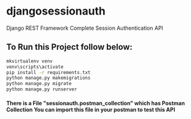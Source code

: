 # djangosessionauth
Django REST Framework Complete Session Authentication API

## To Run this Project follow below:

```bash
mkvirtualenv venv
venv\scripts\activate
pip install -r requirements.txt
python manage.py makemigrations
python manage.py migrate
python manage.py runserver
```

#### There is a File "sessionauth.postman_collection" which has Postman Collection You can import this file in your postman to test this API